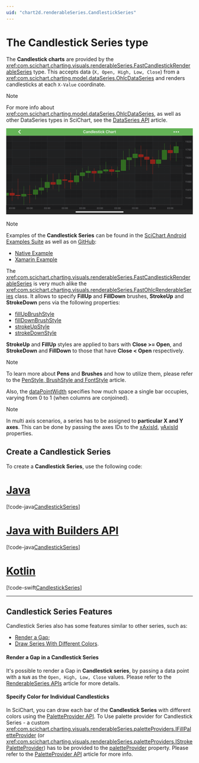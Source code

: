 ```yaml
---
uid: "chart2d.renderableSeries.CandlestickSeries"
---
```


# The Candlestick Series type
The **Candlestick charts** are provided by the <xref:com.scichart.charting.visuals.renderableSeries.FastCandlestickRenderableSeries> type. This accepts data (`X, Open, High, Low, Close`) from a <xref:com.scichart.charting.model.dataSeries.OhlcDataSeries> and renders candlesticks at each `X-Value` coordinate.

> [!NOTE] 
> For more info about <xref:com.scichart.charting.model.dataSeries.OhlcDataSeries>, as well as other DataSeries types in SciChart, see the [DataSeries API](xref:chart2d.DataSeriesAPIs) article.

![Candlestick Series Type](images/candlestick-chart-example.png)

> [!NOTE] 
> Examples of the **Candlestick Series** can be found in the [SciChart Android Examples Suite](https://www.scichart.com/examples/android-chart/) as well as on [GitHub](https://github.com/ABTSoftware/SciChart.Android.Examples):
> - [Native Example](https://www.scichart.com/example/android-candlestick-chart-example/)
> - [Xamarin Example](https://www.scichart.com/example/xamarin-chart-candlestick-chart-example/)

The <xref:com.scichart.charting.visuals.renderableSeries.FastCandlestickRenderableSeries> is very much alike the <xref:com.scichart.charting.visuals.renderableSeries.FastOhlcRenderableSeries> class. It allows to specify **FillUp** and **FillDown** brushes, **StrokeUp** and **StrokeDown** pens via the following properties:
- [fillUpBrushStyle](xref:com.scichart.charting.visuals.renderableSeries.FastCandlestickRenderableSeries.setFillUpBrushStyle(com.scichart.drawing.common.BrushStyle))
- [fillDownBrushStyle](xref:com.scichart.charting.visuals.renderableSeries.FastCandlestickRenderableSeries.setFillDownBrushStyle(com.scichart.drawing.common.BrushStyle))
- [strokeUpStyle](xref:com.scichart.charting.visuals.renderableSeries.OhlcRenderableSeriesBase.setStrokeUpStyle(com.scichart.drawing.common.PenStyle))
- [strokeDownStyle](xref:com.scichart.charting.visuals.renderableSeries.OhlcRenderableSeriesBase.setStrokeDownStyle(com.scichart.drawing.common.PenStyle))

**StrokeUp** and **FillUp** styles are applied to bars with **Close >= Open**, and **StrokeDown** and **FillDown** to those that have **Close < Open** respectively. 

> [!NOTE] 
> To learn more about **Pens** and **Brushes** and how to utilize them, please refer to the [PenStyle, BrushStyle and FontStyle](xref:stylingAndTheming.PenStyleBrushStyleAndFontStyle) article.

Also, the [dataPointWidth](xref:com.scichart.charting.visuals.renderableSeries.OhlcRenderableSeriesBase.setDataPointWidth(double)) specifies how much space a single bar occupies, varying from 0 to 1 (when columns are conjoined). 

> [!NOTE] 
> In multi axis scenarios, a series has to be assigned to **particular X and Y axes**. This can be done by passing the axes IDs to the [xAxisId](xref:com.scichart.charting.visuals.renderableSeries.IRenderableSeries.setXAxisId(java.lang.String)), [yAxisId](xref:com.scichart.charting.visuals.renderableSeries.IRenderableSeries.setYAxisId(java.lang.String)) properties.

## Create a Candlestick Series
To create a **Candlestick Series**, use the following code:

# [Java](#tab/java)
[!code-java[CandlestickSeries](../../../samples/sandbox/app/src/main/java/com/scichart/docsandbox/examples/java/series2d/CandlestickSeries2D.java#Example)]
# [Java with Builders API](#tab/javaBuilder)
[!code-java[CandlestickSeries](../../../samples/sandbox/app/src/main/java/com/scichart/docsandbox/examples/javaBuilder/series2d/CandlestickSeries2D.java#Example)]
# [Kotlin](#tab/kotlin)
[!code-swift[CandlestickSeries](../../../samples/sandbox/app/src/main/java/com/scichart/docsandbox/examples/kotlin/series2d/CandlestickSeries2D.kt#Example)]
***

## Candlestick Series Features
Candlestick Series also has some features similar to other series, such as:
- [Render a Gap](#render-a-gap-in-a-candlestick-series);
- [Draw Series With Different Colors](#specify-color-for-individual-candlesticks).

#### Render a Gap in a Candlestick Series
It's possible to render a Gap in **Candlestick series**, by passing a data point with a `NaN` as the `Open, High, Low, Close` values. Please refer to the [RenderableSeries APIs](xref:chart2d.2DChartTypes#adding-a-gap-onto-a-renderableseries) article for more details.

#### Specify Color for Individual Candlesticks
In SciChart, you can draw each bar of the **Candlestick Series** with different colors using the [PaletteProvider API](xref:chart2d.PaletteProviderAPI). 
To Use palette provider for Candlestick Series - a custom <xref:com.scichart.charting.visuals.renderableSeries.paletteProviders.IFillPaletteProvider> (or <xref:com.scichart.charting.visuals.renderableSeries.paletteProviders.IStrokePaletteProvider>) has to be provided to the [paletteProvider](xref:com.scichart.charting.visuals.renderableSeries.IRenderableSeries.setPaletteProvider(com.scichart.charting.visuals.renderableSeries.paletteProviders.IPaletteProvider)) property. Please refer to the [PaletteProvider API](xref:chart2d.PaletteProviderAPI) article for more info.
